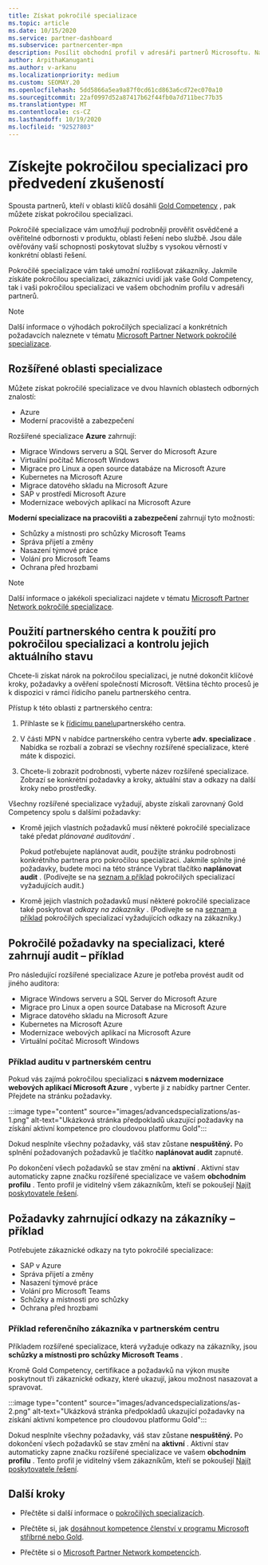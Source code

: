 ```yaml
---
title: Získat pokročilé specializace
ms.topic: article
ms.date: 10/15/2020
ms.service: partner-dashboard
ms.subservice: partnercenter-mpn
description: Posílit obchodní profil v adresáři partnerů Microsoftu. Naučte se získat pokročilé specializace spolu se zlatými a Stříbrnémi kompetencemi.
author: ArpithaKanuganti
ms.author: v-arkanu
ms.localizationpriority: medium
ms.custom: SEOMAY.20
ms.openlocfilehash: 5dd5866a5ea9a87f0cd61cd863a6cd72ec070a10
ms.sourcegitcommit: 22af0997d52a87417b62f44fb0a7d711bec77b35
ms.translationtype: MT
ms.contentlocale: cs-CZ
ms.lasthandoff: 10/19/2020
ms.locfileid: "92527803"
---
```

# <a name="earn-an-advanced-specialization-to-showcase-expertise"></a>Získejte pokročilou specializaci pro předvedení zkušeností

Spousta partnerů, kteří v oblasti klíčů dosáhli [Gold Competency](learn-about-competencies.md) , pak můžete získat pokročilou specializaci.

Pokročilé specializace vám umožňují podrobněji prověřit osvědčené a ověřitelné odbornosti v produktu, oblasti řešení nebo službě. Jsou dále ověřovány vaší schopnosti poskytovat služby s vysokou věrností v konkrétní oblasti řešení.

Pokročilé specializace vám také umožní rozlišovat zákazníky. Jakmile získáte pokročilou specializaci, zákazníci uvidí jak vaše Gold Competency, tak i vaši pokročilou specializaci ve vašem obchodním profilu v adresáři partnerů.

> [!NOTE]
> Další informace o výhodách pokročilých specializací a konkrétních požadavcích naleznete v tématu [Microsoft Partner Network pokročilé specializace](https://partner.microsoft.com/membership/advanced-specialization).

## <a name="advanced-specialization-areas"></a>Rozšířené oblasti specializace

Můžete získat pokročilé specializace ve dvou hlavních oblastech odborných znalostí:

- Azure
- Moderní pracoviště a zabezpečení

Rozšířené specializace **Azure** zahrnují:

- Migrace Windows serveru a SQL Server do Microsoft Azure 
- Virtuální počítač Microsoft Windows
- Migrace pro Linux a open source databáze na Microsoft Azure
- Kubernetes na Microsoft Azure
- Migrace datového skladu na Microsoft Azure
- SAP v prostředí Microsoft Azure
- Modernizace webových aplikací na Microsoft Azure
 
**Moderní specializace na pracovišti a zabezpečení** zahrnují tyto možnosti:

- Schůzky a místnosti pro schůzky Microsoft Teams
- Správa přijetí a změny
- Nasazení týmové práce
- Volání pro Microsoft Teams
- Ochrana před hrozbami
 
> [!NOTE]
> Další informace o jakékoli specializaci najdete v tématu [Microsoft Partner Network pokročilé specializace](https://partner.microsoft.com/membership/advanced-specialization).

## <a name="use-partner-center-to-apply-for-advanced-specializations-and-check-their-current-status"></a>Použití partnerského centra k použití pro pokročilou specializaci a kontrolu jejich aktuálního stavu

Chcete-li získat nárok na pokročilou specializaci, je nutné dokončit klíčové kroky, požadavky a ověření společností Microsoft. Většina těchto procesů je k dispozici v rámci řídicího panelu partnerského centra.

Přístup k této oblasti z partnerského centra:

1. Přihlaste se k [řídicímu panelu](https://partner.microsoft.com/dashboard/home)partnerského centra.

2. V části MPN v nabídce partnerského centra vyberte **adv. specializace** . Nabídka se rozbalí a zobrazí se všechny rozšířené specializace, které máte k dispozici.

3. Chcete-li zobrazit podrobnosti, vyberte název rozšířené specializace. Zobrazí se konkrétní požadavky a kroky, aktuální stav a odkazy na další kroky nebo prostředky.

Všechny rozšířené specializace vyžadují, abyste získali zarovnaný Gold Competency spolu s dalšími požadavky:

- Kromě jejich vlastních požadavků musí některé pokročilé specializace také předat *plánované auditování* .

  Pokud potřebujete naplánovat audit, použijte stránku podrobnosti konkrétního partnera pro pokročilou specializaci. Jakmile splníte jiné požadavky, budete moci na této stránce Vybrat tlačítko **naplánovat audit** . (Podívejte se na [seznam a příklad](advanced-specializations.md#advanced-specialization-requirements-that-include-an-audit---an-example) pokročilých specializací vyžadujících audit.)

- Kromě jejich vlastních požadavků musí některé pokročilé specializace také poskytovat *odkazy na zákazníky* . (Podívejte se na [seznam a příklad](advanced-specializations.md#prerequisites-that-include-customer-references---an-example) pokročilých specializací vyžadujících odkazy na zákazníky.)

## <a name="advanced-specialization-requirements-that-include-an-audit---an-example"></a>Pokročilé požadavky na specializaci, které zahrnují audit – příklad

Pro následující rozšířené specializace Azure je potřeba provést audit od jiného auditora:

- Migrace Windows serveru a SQL Server do Microsoft Azure
- Migrace pro Linux a open source Database na Microsoft Azure
- Migrace datového skladu na Microsoft Azure
- Kubernetes na Microsoft Azure
- Modernizace webových aplikací na Microsoft Azure
- Virtuální počítač Microsoft Windows

### <a name="audit-example-in-partner-center"></a>Příklad auditu v partnerském centru

Pokud vás zajímá pokročilou specializaci **s názvem modernizace webových aplikací Microsoft Azure** , vyberte ji z nabídky partner Center. Přejdete na stránku požadavky.

:::image type="content" source="images/advancedspecializations/as-1.png" alt-text="Ukázková stránka předpokladů ukazující požadavky na získání aktivní kompetence pro cloudovou platformu Gold":::

Dokud nesplníte všechny požadavky, váš stav zůstane **nespuštěný.**
Po splnění požadovaných požadavků je tlačítko **naplánovat audit** zapnuté.

Po dokončení všech požadavků se stav změní na **aktivní** . Aktivní stav automaticky zapne značku rozšířené specializace ve vašem **obchodním profilu** . Tento profil je viditelný všem zákazníkům, kteří se pokoušejí [Najít poskytovatele řešení](https://www.microsoft.com/solution-providers/home).

## <a name="prerequisites-that-include-customer-references---an-example"></a>Požadavky zahrnující odkazy na zákazníky – příklad

Potřebujete zákaznické odkazy na tyto pokročilé specializace:

- SAP v Azure
- Správa přijetí a změny
- Nasazení týmové práce
- Volání pro Microsoft Teams
- Schůzky a místnosti pro schůzky
- Ochrana před hrozbami

### <a name="customer-reference-example-in-partner-center"></a>Příklad referenčního zákazníka v partnerském centru

Příkladem rozšířené specializace, která vyžaduje odkazy na zákazníky, jsou **schůzky a místnosti pro schůzky Microsoft Teams** .

Kromě Gold Competency, certifikace a požadavků na výkon musíte poskytnout tři zákaznické odkazy, které ukazují, jakou možnost nasazovat a spravovat.

:::image type="content" source="images/advancedspecializations/as-2.png" alt-text="Ukázková stránka předpokladů ukazující požadavky na získání aktivní kompetence pro cloudovou platformu Gold":::

Dokud nesplníte všechny požadavky, váš stav zůstane **nespuštěný.** Po dokončení všech požadavků se stav změní na **aktivní** . Aktivní stav automaticky zapne značku rozšířené specializace ve vašem **obchodním profilu** . Tento profil je viditelný všem zákazníkům, kteří se pokoušejí [Najít poskytovatele řešení](https://www.microsoft.com/solution-providers/home).

## <a name="next-steps"></a>Další kroky

- Přečtěte si další informace o [pokročilých specializacích](https://partner.microsoft.com/membership/advanced-specialization).

- Přečtěte si, jak [dosáhnout kompetence členství v programu Microsoft stříbrné nebo Gold](learn-about-competencies.md).

- Přečtěte si o [Microsoft Partner Network kompetencích](https://partner.microsoft.com/membership/competencies).